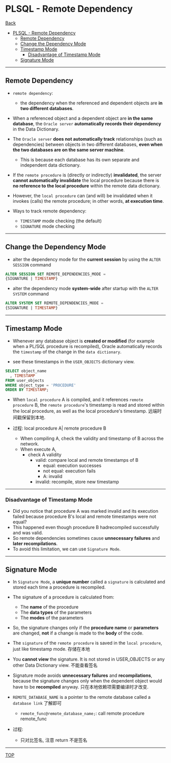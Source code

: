 # PLSQL - Remote Dependency

[Back](../index.md)

- [PLSQL - Remote Dependency](#plsql---remote-dependency)
  - [Remote Dependency](#remote-dependency)
  - [Change the Dependency Mode](#change-the-dependency-mode)
  - [Timestamp Mode](#timestamp-mode)
    - [Disadvantage of Timestamp Mode](#disadvantage-of-timestamp-mode)
  - [Signature Mode](#signature-mode)

---

## Remote Dependency

- `remote dependency`:

  - the dependency when the referenced and dependent objects are **in two different databases**.

- When a referenced object and a dependent object are **in the same database**, the `Oracle server` **automatically records their dependency** in the Data Dictionary.

- The `Oracle server` **does not automatically track** relationships (such as dependencies) between objects in two different databases, **even when the two databases are on the same server machine**.

  - This is because each database has its own separate and independent data dictionary.

- If the `remote procedure` is (directly or indirectly) **invalidated**, the server **cannot automatically invalidate** the local procedure because there is **no reference to the local procedure** within the remote data dictionary.

- However, the `local procedure` can (and will) be invalidated when it invokes (calls) the remote procedure; in other words, **at execution time**.

- Ways to track remote dependency:
  - `TIMESTAMP` mode checking (the default)
  - `SIGNATURE` mode checking

---

## Change the Dependency Mode

- alter the dependency mode for the **current session** by using the `ALTER SESSION` command

```sql
ALTER SESSION SET REMOTE_DEPENDENCIES_MODE =
{SIGNATURE | TIMESTAMP}

```

- alter the dependency mode **system-wide** after startup with the `ALTER SYSTEM` command

```sql
ALTER SYSTEM SET REMOTE_DEPENDENCIES_MODE =
{SIGNATURE | TIMESTAMP}
```

---

## Timestamp Mode

- Whenever any database object is **created or modified** (for example when a PL/SQL procedure is recompiled), Oracle automatically records the `timestamp` of the change in the `data dictionary`.

- see these timestamps in the `USER_OBJECTS` dictionary view.

```sql
SELECT object_name
  , TIMESTAMP
FROM user_objects
WHERE object_type = 'PROCEDURE'
ORDER BY TIMESTAMP;
```

- When `local procedure` A is compiled, and it references `remote procedure` B, the `remote procedure`'s timestamp is read and stored within the local procedure, as well as the local procedure's timestamp. 远端时间戳保留到本地.

- 过程: local procedure A| remote procedure B
  - When compiling A, check the validity and timestamp of B across the network.
  - When execute A,
    - check A validity
      - valid: compare local and remote timestamps of B
        - equal: execution successes
        - not equal: execution fails
        - A: invalid
      - invalid: recompile, store new timestamp

---

### Disadvantage of Timestamp Mode

- Did you notice that procedure A was marked invalid and its execution failed because procedure B's local and remote timestamps were not equal?
- This happened even though procedure B hadrecompiled successfully and was valid.
- So remote dependencies sometimes cause **unnecessary failures** and **later recompilations**.
- To avoid this limitation, we can use `Signature Mode`.

---

## Signature Mode

- In `Signature Mode`, a **unique number** called a `signature` is calculated and stored each time a procedure is recompiled.
- The signature of a procedure is calculated from:
  - The **name** of the procedure
  - The **data types** of the parameters
  - The **modes** of the parameters
- So, the signature changes only if the **procedure name** or **parameters** are changed, **not** if a change is made to the **body** of the code.

- The `signature` of the `remote procedure` is saved in the `local procedure`, just like timestamp mode. 存储在本地
- You **cannot view** the signature. It is not stored in USER_OBJECTS or any other Data Dictionary view. 不能查看签名
- Signature mode avoids **unnecessary failures** and **recompilations**, because the signature changes only when the dependent object would have to be **recompiled** anyway. 只在本地依赖项需要编译时才改变.

- `REMOTE_DATABASE_NAME` is a pointer to the remote database called a `database link` 了解即可

  - `remote_func@remote_database_name;`: call remote procedure remote_func

- 过程:
  - 只对比签名, 注意 return 不是签名

---

[TOP](#plsql---remote-dependency)
